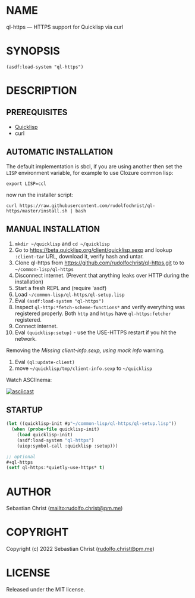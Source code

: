 # NAME


ql-https &#x2014; HTTPS support for Quicklisp via curl


# SYNOPSIS

    (asdf:load-system "ql-https")


# DESCRIPTION


## PREREQUISITES

-   [Quicklisp](https://www.quicklisp.org/beta/)
-   curl


## AUTOMATIC INSTALLATION

The default implementation is sbcl, if you are using another then set the `LISP`
environment variable, for example to use Clozure common lisp:

    export LISP=ccl

now run the installer script:

    curl https://raw.githubusercontent.com/rudolfochrist/ql-https/master/install.sh | bash


## MANUAL INSTALLATION

1.  `mkdir ~/quicklisp` and `cd ~/quicklisp`
2.  Go to <https://beta.quicklisp.org/client/quicklisp.sexp> and lookup `:client-tar` URL, download it, verify
    hash and untar.
3.  Clone ql-https from <https://github.com/rudolfochrist/ql-https.git> to
    to `~/common-lisp/ql-https`
4.  Disconnect internet. (Prevent that anything leaks over HTTP during the installation)
5.  Start a fresh REPL and (require 'asdf)
6.  Load `~/common-lisp/ql-https/ql-setup.lisp`
7.  Eval `(asdf:load-system "ql-https")`
8.  Inspect `ql-http:*fetch-scheme-functions*` and verify everything was registered properly. Both `http` and
    `https` have `ql-https:fetcher` registered.
9.  Connect internet.
10. Eval `(quicklisp:setup)` - use the USE-HTTPS restart if you hit the network.

Removing the *Missing client-info.sexp, using mock info* warning.

1.  Eval `(ql:update-client)`
2.  move `~/quicklisp/tmp/client-info.sexp` to `~/quicklisp`

Watch ASCIInema:

[![asciicast](https://asciinema.org/a/585361.svg)](https://asciinema.org/a/585361)


## STARTUP

```lisp
(let ((quicklisp-init #p"~/common-lisp/ql-https/ql-setup.lisp"))
  (when (probe-file quicklisp-init)
    (load quicklisp-init)
    (asdf:load-system "ql-https")
    (uiop:symbol-call :quicklisp :setup)))

;; optional
#+ql-https
(setf ql-https:*quietly-use-https* t)
```

# AUTHOR

Sebastian Christ (<mailto:rudolfo.christ@pm.me>)


# COPYRIGHT

Copyright (c) 2022 Sebastian Christ (rudolfo.christ@pm.me)


# LICENSE

Released under the MIT license.

